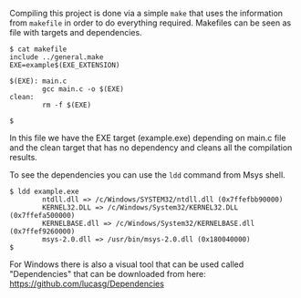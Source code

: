 Compiling this project is done via a simple `make` that uses the information from `makefile` in order to do everything required.
Makefiles can be seen as file with targets and dependencies.

```
$ cat makefile
include ../general.make
EXE=example$(EXE_EXTENSION)

$(EXE): main.c
        gcc main.c -o $(EXE)
clean:
        rm -f $(EXE)

$
```

In this file we have the EXE target (example.exe) depending on main.c file and the clean target that has no dependency and cleans all the compilation results.

To see the dependencies you can use the `ldd` command from Msys shell.
```
$ ldd example.exe
        ntdll.dll => /c/Windows/SYSTEM32/ntdll.dll (0x7ffefbb90000)
        KERNEL32.DLL => /c/Windows/System32/KERNEL32.DLL (0x7ffefa500000)
        KERNELBASE.dll => /c/Windows/System32/KERNELBASE.dll (0x7ffef9260000)
        msys-2.0.dll => /usr/bin/msys-2.0.dll (0x180040000)
$
```

For Windows there is also a visual tool that can be used called "Dependencies" that can be downloaded from here: https://github.com/lucasg/Dependencies
